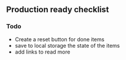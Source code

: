 ## Production ready checklist

### Todo
- Create a reset button for done items
- save to local storage the state of the items
- add links to read more